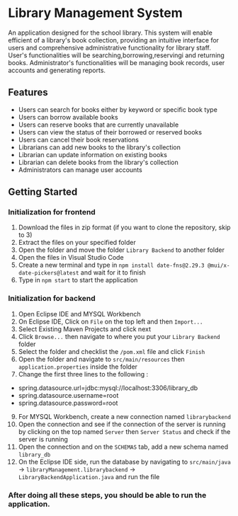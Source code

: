 # Library Management System

An application designed for the school library. This system will enable efficient of a library's book collection, providing an intuitive interface for users and comprehensive administrative functionality for library staff. User's functionalities will be searching,borrowing,reservingi and returning books. Administrator's functionalities will be managing book records, user accounts and generating reports.

## Features
* Users can search for books either by keyword or specific book type
* Users can borrow available books
* Users can reserve books that are currently unavailable
* Users can view the status of their borrowed or reserved books
* Users can cancel their book reservations
* Librarians can add new books to the library's collection
* Librarian can update information on existing books
* Librarian can delete books from the library's collection
* Administrators can manage user accounts

## Getting Started 

### Initialization for frontend
1) Download the files in zip format (if you want to clone the repository, skip to 3)
2) Extract the files on your specified folder
3) Open the folder and move the folder `Library Backend` to another folder
4) Open the files in Visual Studio Code
5) Create a new terminal and type in `npm install date-fns@2.29.3 @mui/x-date-pickers@latest` and wait for it to finish
6) Type in `npm start` to start the application

### Initialization for backend
1) Open Eclipse IDE and MYSQL Workbench
2) On Eclipse IDE, Click on `File` on the top left and then `Import...`
3) Select Existing Maven Projects and click next
4) Click `Browse...` then navigate to where you put your `Library Backend` folder
5) Select the folder and checklist the `/pom.xml` file and click `Finish`
6) Open the folder and navigate to `src/main/resources` then `application.properties` inside the folder
7) Change the first three lines to the following : 

* spring.datasource.url=jdbc:mysql://localhost:3306/library_db
* spring.datasource.username=root
* spring.datasource.password=root

9) For MYSQL Workbench, create a new connection named `librarybackend`
10) Open the connection and see if the connection of the server is running by clicking on the top named `Server` then `Server Status` and check if the server is running
11) Open the connection and on the `SCHEMAS` tab, add a new schema named `library_db`
12) On the Eclipse IDE side, run the database by navigating to `src/main/java` -> `libraryManagement.librarybackend` -> `LibraryBackendApplication.java` and run the file

### After doing all these steps, you should be able to run the application.
